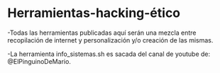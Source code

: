 # Herramientas-hacking-ético
-Todas las herramientas publicadas aquí serán una mezcla entre recopilación de internet y personalización y/o creación de las mismas.

-La herramienta info_sistemas.sh es sacada del canal de youtube de: @ElPinguinoDeMario.
